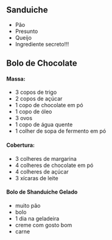 ## Sanduiche
* Pão
* Presunto
* Queijo
* Ingrediente secreto!!!

## Bolo de Chocolate
#### Massa:

* 3 copos de trigo
* 2 copos de açúcar
* 1 copo de chocolate em pó
* 1 copo de óleo
* 3 ovos
* 1 copo de água quente
* 1 colher de sopa de fermento em pó

#### Cobertura: 

* 3 colheres de margarina
* 4 colheres de chocolate em pó
* 4 colheres de açúcar
* 3 xícaras de leite

#### Bolo de Shanduiche Gelado

* muito pão
* bolo
* 1 dia na geladeira
* creme com gosto bom
* carne


